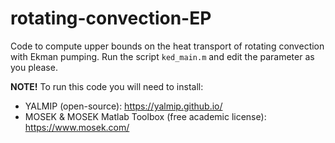 # rotating-convection-EP
Code to compute upper bounds on the heat transport of rotating convection with Ekman pumping. Run the script `ked_main.m` and edit the parameter as you please.

**NOTE!** To run this code you will need to install:
* YALMIP (open-source): https://yalmip.github.io/
* MOSEK & MOSEK Matlab Toolbox (free academic license): https://www.mosek.com/
